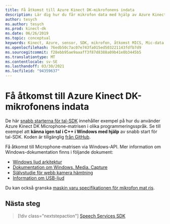 ```yaml
---
title: Få åtkomst till Azure Kinect DK-mikrofonens indata
description: Lär dig hur du får mikrofon data med hjälp av Azure Kinect DK Microphone-matrisen.
author: tesych
ms.author: tesych
ms.prod: kinect-dk
ms.date: 06/26/2019
ms.topic: conceptual
keywords: Kinect, Azure, sensor, SDK, mikrofon, åtkomst MICS, Mic-data
ms.openlocfilehash: 76edb50c7ac07e743fa015ed503221143fdfb7d9
ms.sourcegitcommit: f28ebb95ae9aaaff3f87d8388a09b41e0b3445b5
ms.translationtype: MT
ms.contentlocale: sv-SE
ms.lasthandoff: 03/30/2021
ms.locfileid: "94359637"
---
```

# <a name="access-azure-kinect-dk-microphone-input-data"></a>Få åtkomst till Azure Kinect DK-mikrofonens indata

De här [snabb starterna för tal-SDK](../cognitive-services/speech-service/index.yml) innehåller exempel på hur du använder Azure Kinect DK Microphone-matrisen i olika programmeringsspråk.
Se till exempel att **känna igen tal i C++ i Windows med hjälp** av snabb start för tal-SDK. Koden är tillgänglig [från GitHub](https://github.com/Azure-Samples/cognitive-services-speech-sdk/tree/master/quickstart/cpp).

Få åtkomst till Microphone-matrisen via Windows-API. Mer information om Windows-dokumentation finns i följande dokument:

* [Windows ljud arkitektur](/windows-hardware/drivers/audio/windows-audio-architecture)
* [Dokumentation om Windows. Media. Capture](/uwp/api/Windows.Media.Capture)
* [Självstudie för webb kamera hämtning](/windows/uwp/audio-video-camera/basic-photo-video-and-audio-capture-with-mediacapture)
* [Information om USB-ljud](/windows-hardware/drivers/audio/usb-2-0-audio-drivers)

Du kan också granska [maskin varu specifikationen för mikrofon mat ris](hardware-specification.md#microphone-array).

## <a name="next-steps"></a>Nästa steg

>[!div class="nextstepaction"]
>[Speech Services SDK](../cognitive-services/speech-service/index.yml)
